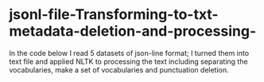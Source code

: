 # jsonl-file-Transforming-to-txt-metadata-deletion-and-processing-
In the code below I read 5 datasets of json-line format; I turned them into text file and applied NLTK to processing the text including separating the vocabularies, make a set of vocabularies and punctuation deletion.
